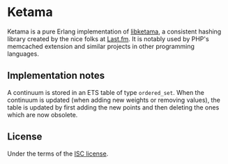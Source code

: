 Ketama
======

Ketama is a pure Erlang implementation of [libketama], a consistent hashing
library created by the nice folks at [Last.fm]. It is notably used by PHP's
memcached extension and similar projects in other programming languages.

Implementation notes
--------------------

A continuum is stored in an ETS table of type `ordered_set`. When the continuum
is updated (when adding new weights or removing values), the table is updated
by first adding the new points and then deleting the ones which are now
obsolete.

License
-------

Under the terms of the [ISC license].


[libketama]:   https://github.com/RJ/ketama
[Last.fm]:     http://www.last.fm
[ISC license]: http://en.wikipedia.org/wiki/ISC_license
